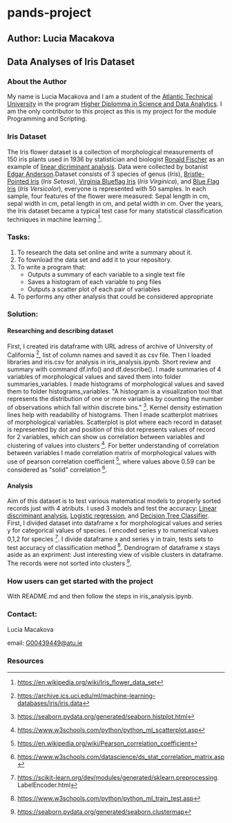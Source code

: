 # pands-project
## Author: Lucia Macakova
## Data Analyses of Iris Dataset
### About the Author
My name is Lucia Macakova and I am a student of the [Atlantic Technical University](https://www.atu.ie/) in the program [Higher Diplomma in Science and Data Analytics](https://www.gmit.ie/higher-diploma-in-science-in-computing-in-data-analytics). I am the only contributor to this project as this is my project for the module Programming and Scripting.

### Iris Dataset
The Iris flower dataset is a collection of morphological measurements of 150 iris plants used in 1936 by statistician and biologist [Ronald Fischer](https://en.wikipedia.org/wiki/Ronald_Fisher) as an example of [linear dicriminant analysis](https://en.wikipedia.org/wiki/Linear_discriminant_analysis). Data were collected by botanist [Edgar Anderson](https://en.wikipedia.org/wiki/Edgar_Anderson).Dataset consists of 3 species of genus (*Iris*), [Bristle-Pointed Iris](https://en.wikipedia.org/wiki/Iris_setosa#:~:text=Iris%20setosa%2C%20the%20bristle%2Dpointed,Limniris%20and%20the%20series%20Tripetalae.) (*Iris Setosa*), [Virginia Blueflag Iris](https://en.wikipedia.org/wiki/Iris_virginica) (*Iris Virginica*), and [Blue Flag Iris](https://en.wikipedia.org/wiki/Iris_versicolor) (*Iris Versicolor*), everyone is represented with 50 samples. In each sample, four features of the flower were measured: Sepal length in cm, sepal width in cm, petal length in cm, and petal width in cm. Over the years, the Iris dataset became a typical test case for many statistical classification techniques in machine learning [^1].

### Tasks:
 1. To research the data set online and write a summary about it.
 2. To fownload the data set and add it to your repository. 
 3. To write a program that:  
    - Outputs a summary of each variable to a single text file
    - Saves a histogram of each variable to png files
    - Outputs a scatter plot of each pair of variables
 4. To performs any other analysis that could be considered appropriate

### Solution:

#### Researching and describing dataset
First, I created iris dataframe with URL adress of archive of University of California [^2], list of column names and saved it as csv file. Then I loaded libraries and iris.csv for analysis in iris_analysis.ipynb. Short review and summary with command df.info() and df.describe(). 
I made summaries of 4 variables of morphological values and saved them into folder summaries_variables. I made histograms of morphological values and saved them to folder histograms_variables. "A histogram is a visualization tool that represents the distribution of one or more variables by counting the number of observations which fall within discrete bins." [^3]. Kernel density estimation lines help with readability of histograms. 
Then I made scatterplot matrixes of morphological variables. Scatterplot is plot where each record in dataset is represented by dot and position of this dot represents values of record for 2 variables, which can show us correlation between variables and clustering of values into clusters [^4].
For better understanding of correlation between variables I made correlation matrix of morphological values with use of pearson correlation coefficient [^5], where values above 0.59 can be considered as "solid" correlation [^6].

#### Analysis
Aim of this dataset is to test various matematical models to properly sorted records just with 4 atributs. I used 3 models and test the accuracy: [Linear discriminant analysis](https://www.youtube.com/watch?v=azXCzI57Yfc), [Logistic regression](https://www.youtube.com/watch?v=yIYKR4sgzI8), and [Decision Tree Classifier](https://www.youtube.com/watch?v=_L39rN6gz7Y).
First, I divided dataset into dataframe x for morphological values and series y for categorical values of species. I encoded series y to numerical values 0,1,2 for species [^7]. I divide dataframe x and series y in train, tests sets to test accuracy of classification method [^8].
Dendrogram of dataframe x stays aside as an expriment: Just interesting view of visible clusters in dataframe. The records were not sorted into clusters [^9]. 


### How users can get started with the project
With README.md and then follow the steps in iris_analysis.ipynb.

### Contact:
Lucia Macakova

email: G00439449@atu.ie

### Resources
[^1]: https://en.wikipedia.org/wiki/Iris_flower_data_set
[^2]: https://archive.ics.uci.edu/ml/machine-learning-databases/iris/iris.data
[^3]: https://seaborn.pydata.org/generated/seaborn.histplot.html
[^4]: https://www.w3schools.com/python/python_ml_scatterplot.asp
[^5]: https://en.wikipedia.org/wiki/Pearson_correlation_coefficient
[^6]: https://www.w3schools.com/datascience/ds_stat_correlation_matrix.asp
[^7]: https://scikit-learn.org/dev/modules/generated/sklearn.preprocessing. LabelEncoder.html
[^8]: https://www.w3schools.com/python/python_ml_train_test.asp
[^9]: https://seaborn.pydata.org/generated/seaborn.clustermap




